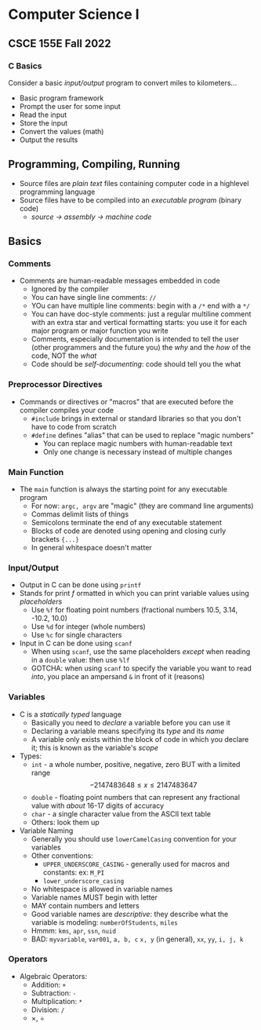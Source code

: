# Computer Science I
## CSCE 155E Fall 2022
### C Basics

Consider a basic *input/output* program to convert miles
to kilometers...
  * Basic program framework
  * Prompt the user for some input
  * Read the input
  * Store the input
  * Convert the values (math)
  * Output the results

## Programming, Compiling, Running

  * Source files are *plain text* files containing computer code in a highlevel programming language
  * Source files have to be compiled into an *executable program* (binary code)
    * *source → assembly → machine code*

## Basics

### Comments

* Comments are human-readable messages embedded in code
  * Ignored by the compiler
  * You can have single line comments: `//`
  * YOu can have multiple line comments: begin with a `/*` end with a `*/`
  * You can have doc-style comments: just a regular multiline comment with an extra star and vertical formatting starts: you use it for each major program or major function you write
  * Comments, especially documentation is intended to tell the user (other programmers and the future you) the *why* and the *how* of the code, NOT the *what*
  * Code should be *self-documenting*: code should tell you the what

### Preprocessor Directives

* Commands or directives or "macros" that are executed before the compiler compiles your code
  * `#include` brings in external or standard libraries so that you don't have to code from scratch
  * `#define` defines "alias" that can be used to replace "magic numbers"
    * You can replace magic numbers with human-readable text
    * Only one change is necessary instead of multiple changes

### Main Function

* The `main` function is always the starting point for any executable program
  * For now: `argc, argv` are "magic" (they are command line arguments)
  * Commas delimit lists of things
  * Semicolons terminate the end of any executable statement
  * Blocks of code are denoted using opening and closing curly brackets `{...}`
  * In general whitespace doesn't matter

### Input/Output

* Output in C can be done using `printf`
* Stands for print *f* ormatted in which you can print variable values using *placeholders*
  * Use `%f` for floating point numbers (fractional numbers 10.5, 3.14, -10.2, 10.0)
  * Use `%d` for integer (whole numbers)
  * Use `%c` for single characters
* Input in C can be done using `scanf`
  * When using `scanf`, use the same placeholders *except* when reading in a `double` value: then use `%lf`
  * GOTCHA: when using `scanf` to specify the variable you want to read *into*, you place an ampersand `&` in front of it (reasons)

### Variables

* C is a *statically typed* language
  * Basically you need to *declare* a variable before you can use it
  * Declaring a variable means specifying its *type* and its *name*
  * A variable only exists within the block of code in which you declare it; this is known as the variable's *scope*
* Types:
  * `int` - a whole number, positive, negative, zero BUT with a limited range
  $$-2147483648 \leq x \leq 2147483647$$
  * `double` - floating point numbers that can represent any fractional value with *about* 16-17 digits of accuracy
  * `char` - a single character value from the ASCII text table
  * Others: look them up
* Variable Naming
  * Generally you should use `lowerCamelCasing` convention for your variables
  * Other conventions:
    * `UPPER_UNDERSCORE_CASING` - generally used for macros and constants: ex: `M_PI`
    * `lower_underscore_casing`
  * No whitespace is allowed in variable names
  * Variable names MUST begin with letter
  * MAY contain numbers and letters
  * Good variable names are *descriptive*: they describe what the variable is modeling: `numberOfStudents`, `miles`
  * Hmmm: `kms`, `apr`, `ssn`, `nuid`
  * BAD: `myvariable`, `var001`, `a, b, c`
  `x, y` (in general), `xx`, `yy`, `i, j, k`

### Operators

* Algebraic Operators:
    * Addition: `+`
    * Subtraction: `-`
    * Multiplication: `*`
    * Division: `/`
    * $\times$, $\div$

```text






```
